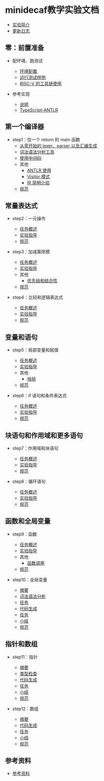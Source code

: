 # minidecaf教学实验文档
* [实验简介](README.md)
* [更新日志](docs/log.md)

## 零：前置准备
* 配环境、跑测试
  * [环境配置](docs/lab0/env.md)
  * [运行测试样例](docs/lab0/testing.md)
  * [RISC-V 的工具链使用](docs/lab0/riscv.md)

* 参考实现
  * [说明](docs/ref/intro.md)
  * [TypeScript-ANTLR](docs/ref/typescript-jyk.md)

## 第一个编译器
* step1：仅一个 return 的 main 函数
  * [从零开始的 lexer、parser 以及汇编生成](docs/lab1/part1.md)
  * [词法语法分析工具](docs/lab1/part2.md)
  * [使用中间码](docs/lab1/part3.md)
  * 其他
    * [ANTLR 使用](docs/lab1/antlr.md)
    * [Visitor 模式](docs/lab1/visitor.md)
    * [IR 简明介绍](docs/lab1/ir.md)
  * [规范](docs/lab1/spec.md)

## 常量表达式
* step2：一元操作
  * [任务概述](docs/lab2/intro.md)
  * [实验指导](docs/lab2/guide.md)
  * [规范](docs/lab2/spec.md)

* step3：加减乘除模
  * [任务概述](docs/lab3/intro.md)
  * [实验指导](docs/lab3/guide.md)
  * 其他
    * [优先级和结合性](docs/lab3/precedence.md)
  * [规范](docs/lab3/spec.md)

* step4：比较和逻辑表达式
  * [任务概述](docs/lab4/intro.md)
  * [实验指导](docs/lab4/guide.md)
  * [规范](docs/lab4/spec.md)

## 变量和语句
* step5：局部变量和赋值
  * [任务概述](docs/lab5/intro.md)
  * [实验指导](docs/lab5/guide.md)
  * 其他
    * [栈帧](docs/lab5/stackframe.md)
  * [规范](docs/lab5/spec.md)

* step6：if 语句和条件表达式
  * [任务概述](docs/lab6/intro.md)
  * [实验指导](docs/lab6/guide.md)
  * [规范](docs/lab6/spec.md)

## 块语句和作用域和更多语句
* step7：作用域和块语句
  * [任务概述](docs/lab7/intro.md)
  * [实验指导](docs/lab7/guide.md)
  * [规范](docs/lab7/spec.md)

* step8：循环语句
  * [任务概述](docs/lab8/intro.md)
  * [实验指导](docs/lab8/guide.md)
  * [规范](docs/lab8/spec.md)

## 函数和全局变量
* step9：函数
  * [任务概述](docs/lab9/intro.md)
  * [实验指导](docs/lab9/guide.md)
  * 其他
    * [函数调用](docs/lab9/calling.md)
  * [规范](docs/lab9/spec.md)

* step10：全局变量
  * [摘要](docs/lab10/part0-intro.md)
  * [词法语法分析](docs/lab10/part1-parser.md)
  * [任务](docs/lab10/part1-1-task.md)
  * [代码生成](docs/lab10/part4-codegen.md)
  * [任务](docs/lab10/part4-1-task.md)
  * [小结](docs/lab10/summary.md)
  * [规范](docs/lab10/spec.md)

## 指针和数组
* step11：指针
  * [摘要](docs/lab11/part0-intro.md)
  * [类型检查](docs/lab11/typeck.md)
  * [代码生成](docs/lab11/part4-codegen.md)
  * [任务](docs/lab11/part4-1-task.md)
  * [小结](docs/lab11/summary.md)
  * [规范](docs/lab11/spec.md)

* step12：数组
  * [摘要](docs/lab12/part0-intro.md)
  * [代码生成](docs/lab12/part4-codegen.md)
  * [任务](docs/lab12/part4-1-task.md)
  * [小结](docs/lab12/summary.md)
  * [规范](docs/lab12/spec.md)

## 参考资料
* [参考资料](REFERENCE.md)
